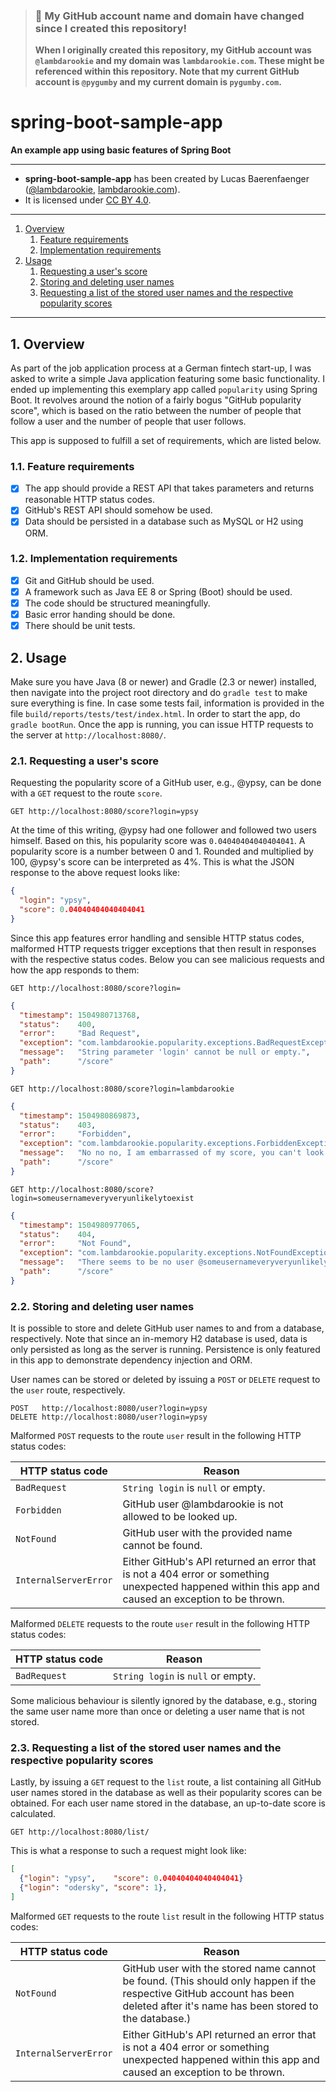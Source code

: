> ### 🚨 My GitHub account name and domain have changed since I created this repository!
> **When I originally created this repository, my GitHub account was `@lambdarookie` and my domain was `lambdarookie.com`.
> These might be referenced within this repository.
> Note that my current GitHub account is `@pygumby` and my current domain is `pygumby.com`.**

# spring-boot-sample-app

**An example app using basic features of Spring Boot**

---

* **spring-boot-sample-app** has been created by Lucas Baerenfaenger ([@lambdarookie](https://github.com/lambdarookie), [lambdarookie.com](https://lambdarookie.com)).
* It is licensed under [CC BY 4.0](https://creativecommons.org/licenses/by/4.0/).

---

1. [Overview](#1-overview)
   1. [Feature requirements](#11-feature-requirements)
   2. [Implementation requirements](#12-implementation-requirements)
2. [Usage](2-usage)
   1. [Requesting a user's score](#21-requesting-a-users-score)
   2. [Storing and deleting user names](#22-storing-and-deleting-user-names)
   3. [Requesting a list of the stored user names and the respective popularity scores](#23-requesting-a-list-of-the-stored-user-names-and-the-respective-popularity-scores)

---

## 1. Overview

As part of the job application process at a German fintech start-up, I was asked to write a simple Java application featuring some basic functionality. I ended up implementing this exemplary app called `popularity` using Spring Boot. It revolves around the notion of a fairly bogus "GitHub popularity score", which is based on the ratio between the number of people that follow a user and the number of people that user follows.

This app is supposed to fulfill a set of requirements, which are listed below.

### 1.1. Feature requirements
- [x] The app should provide a REST API that takes parameters and returns reasonable HTTP status codes.
- [x] GitHub's REST API should somehow be used.
- [x] Data should be persisted in a database such as MySQL or H2 using ORM.

### 1.2. Implementation requirements
- [x] Git and GitHub should be used.
- [x] A framework such as Java EE 8 or Spring (Boot) should be used.
- [x] The code should be structured meaningfully.
- [x] Basic error handing should be done.
- [x] There should be unit tests.

## 2. Usage

Make sure you have Java (8 or newer) and Gradle (2.3 or newer) installed, then navigate into the project root directory and do `gradle test` to make sure everything is fine. In case some tests fail, information is provided in the file `build/reports/tests/test/index.html`. In order to start the app, do `gradle bootRun`. Once the app is running, you can issue HTTP requests to the server at `http://localhost:8080/`.

### 2.1. Requesting a user's score

Requesting the popularity score of a GitHub user, e.g., @ypsy, can be done with a `GET` request to the route `score`.

````http
GET http://localhost:8080/score?login=ypsy
````

At the time of this writing, @ypsy had one follower and followed two users himself. Based on this, his popularity score was `0.04040404040404041`. A popularity score is a number between 0 and 1. Rounded and multiplied by 100, @ypsy's score can be interpreted as 4%. This is what the JSON response to the above request looks like:

````json
{
  "login": "ypsy",
  "score": 0.04040404040404041
}
````

Since this app features error handling and sensible HTTP status codes, malformed HTTP requests trigger exceptions that then result in responses with the respective status codes. Below you can see malicious requests and how the app responds to them:

````http
GET http://localhost:8080/score?login=
````

````json
{
  "timestamp": 1504980713768,
  "status":    400,
  "error":     "Bad Request",
  "exception": "com.lambdarookie.popularity.exceptions.BadRequestException",
  "message":   "String parameter 'login' cannot be null or empty.",
  "path":      "/score"
}
````

````http
GET http://localhost:8080/score?login=lambdarookie
````

````json
{
  "timestamp": 1504980869873,
  "status":    403,
  "error":     "Forbidden",
  "exception": "com.lambdarookie.popularity.exceptions.ForbiddenException",
  "message":   "No no no, I am embarrassed of my score, you can't look it up.",
  "path":      "/score"
}
````

````http
GET http://localhost:8080/score?login=someusernameveryveryunlikelytoexist
````

````json
{
  "timestamp": 1504980977065,
  "status":    404,
  "error":     "Not Found",
  "exception": "com.lambdarookie.popularity.exceptions.NotFoundException",
  "message":   "There seems to be no user @someusernameveryveryunlikelytoexist.",
  "path":      "/score"
}
````

### 2.2. Storing and deleting user names

It is possible to store and delete GitHub user names to and from a database, respectively. Note that since an in-memory H2 database is used, data is only persisted as long as the server is running. Persistence is only featured in this app to demonstrate dependency injection and ORM.

User names can be stored or deleted by issuing a `POST` or `DELETE` request to the `user` route, respectively.

````http
POST   http://localhost:8080/user?login=ypsy
DELETE http://localhost:8080/user?login=ypsy
````

Malformed `POST` requests to the route `user` result in the following HTTP status codes:

| HTTP status code      | Reason                                                                                                                                               |
| --------------------- | ---------------------------------------------------------------------------------------------------------------------------------------------------- |
| `BadRequest`          | `String login` is `null` or empty.                                                                                                                   |
| `Forbidden`           | GitHub user @lambdarookie is not allowed to be looked up.                                                                                            |
| `NotFound`            | GitHub user with the provided name cannot be found.                                                                                                  |
| `InternalServerError` | Either GitHub's API returned an error that is not a 404 error or something unexpected happened within this app and caused an exception to be thrown. |

Malformed `DELETE` requests to the route `user` result in the following HTTP status codes:

| HTTP status code | Reason                             |
| ---------------- | ---------------------------------- |
| `BadRequest`     | `String login` is `null` or empty. |

Some malicious behaviour is silently ignored by the database, e.g., storing the same user name more than once or deleting a user name that is not stored.

### 2.3. Requesting a list of the stored user names and the respective popularity scores

Lastly, by issuing a `GET` request to the `list` route, a list containing all GitHub user names stored in the database as well as their popularity scores can be obtained. For each user name stored in the database, an up-to-date score is calculated.

````http
GET http://localhost:8080/list/
````

This is what a response to such a request might look like:

````json
[
  {"login": "ypsy",    "score": 0.04040404040404041}
  {"login": "odersky", "score": 1},
]
````

Malformed `GET` requests to the route `list` result in the following HTTP status codes:

| HTTP status code      | Reason                                                                                                                                                                         |
| --------------------- | ------------------------------------------------------------------------------------------------------------------------------------------------------------------------------ |
| `NotFound`            | GitHub user with the stored name cannot be found. (This should only happen if the respective GitHub account has been deleted after it's name has been stored to the database.) |
| `InternalServerError` | Either GitHub's API returned an error that is not a 404 error or something unexpected happened within this app and caused an exception to be thrown.                           |
